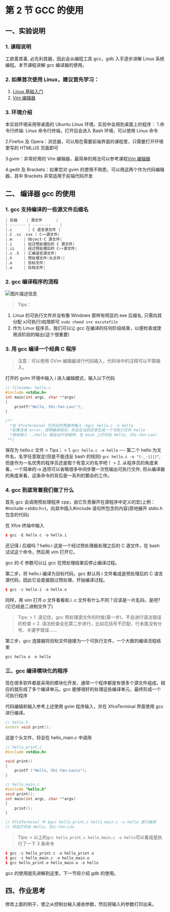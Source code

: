 # 第 2 节 GCC 的使用

## 一、实验说明

### 1\. 课程说明

工欲善其事, 必先利其器，因此会从编程工具 gcc，gdb 入手逐步讲解 Linux 系统编程。本节课程讲解 gcc 编译器的使用。

### 2\. 如果首次使用 Linux，建议首先学习：

1.  [Linux 基础入门](http://www.shiyanlou.com/courses/1)
2.  [Vim 编辑器](http://www.shiyanlou.com/courses/2)

### 3\. 环境介绍

本实验环境采用带桌面的 Ubuntu Linux 环境，实验中会用到桌面上的程序： 1.命令行终端: Linux 命令行终端，打开后会进入 Bash 环境，可以使用 Linux 命令

2.Firefox 及 Opera：浏览器，可以用在需要前端界面的课程里，只需要打开环境里写的 HTML/JS 页面即可

3.gvim：非常好用的 Vim 编辑器，最简单的用法可以参考课程[Vim 编辑器](http://www.shiyanlou.com/courses/2)

4.gedit 及 Brackets：如果您对 gvim 的使用不熟悉，可以用这两个作为代码编辑器，其中 Brackets 非常适用于前端代码开发

## 二、 编译器 gcc 的使用

### 1\. gcc 支持编译的一些源文件后缀名

```cpp
| 后缀    | 源文件      |
| :------ | -------:    |
|.c       | C 语言源文件 |
|.C .cc .cxx | C++源文件|
|.m     | Object-C 源文件|
|.i     | 经过预处理后的 C 源文件|
|.ii    | 经过预处理后的 C++源文件|
|.s .S  | 汇编语言源文件|
|.h     | 预处理文件(头文件)|
|.o     | 目标文件|
|.a     | 存档文件|
```

### 2\. gcc 编译程序的流程

![图片描述信息](img/10)

> Tips：

1.  Linux 的可执行文件并没有像 Windows 那样有明显的.exe 后缀名, 只需向其分配 x(可执行)权限即可 `sudo chmod u+x excutefile`
2.  作为 Linux 程序员，我们可以让 gcc 在编译的任何阶段结束，以便检查或使用该阶段的输出(这个很重要)

### 3\. 用 gcc 编译一个经典 C 程序

> 注意：可以使用 GVim 编辑器进行代码输入，代码块中的注释可以不需输入。

打开的 gvim 环境中输入 i 进入编辑模式，输入以下代码

```cpp
// filename: hello.c
#include <stdio.h>
int main(int argc, char **argv)
{
    printf("Hello, Shi-Yan-Lou!");
}

/**
  *在 XfceTerminal 打开后的界面中输入：$gcc hello.c -o hello
  *如果没有 error，说明编译成功，将会在当前目录生成一个可执行文件 hello
  *继续输入：./hello 就会运行该程序，在 bash 上打印出 Hello, Shi-Yan-Lou!
 **/ 
```

保存为 hello.c 文件 > Tips； > 1\. `gcc hello.c -o hello` --- 第二个 hello 为文件名，名字任意取定(但是不能违反 bash 的规则) `gcc hello.c -o "(-_-|||)"`, 但是作为一名优秀的程序员还是取个有意义的名字吧！ > 2\. 从程序员的角度来看，一个简单的-o 选项可以省略很多中间步骤一次性输出可执行文件; 但从编译器的角度来看，这条命令的背后是一系列的繁杂的工作。

### 4\. gcc 到底背着我们做了什么

首先 gcc 会调用预处理程序 cpp，由它负责展开在源程序中定义的宏(上例：#include <stdio.h>)，向其中插入#include 语句所包含的内容(原地展开 stdio.h 包含的代码)

在 Xfce 终端中输入

```cpp
$ gcc -E hello.c -o hello.i 
```

还记得.i 后缀吗？hello.i 这是一个经过预处理器处理之后的 C 源文件，在 bash 试试这个命令，然后用 vim 打开它。

gcc 的-E 参数可以让 gcc 在预处理结束后停止编译过程。

第二步，将 hello.i 编译为目标代码，gcc 默认将.i 文件看成是预处理后的 C 语言源代码，因此它会直接跳过预处理，开始编译过程。

```cpp
$ gcc -c hello.i -o hello.o 
```

同样，用 vim 打开.o 文件看看和.i .c 文件有什么不同？应该是一片乱码，是吧?(它已经是二进制文件了)

> Tips: > 1\. 请记住，gcc 预处理源文件的时候(第一步)，不会进行语法错误的检查 > 2\. 语法检查会在第二步进行，比如花括号不匹配、行末尾没有分号、关键字错误......

第三步，gcc 连接器将目标文件链接为一个可执行文件，一个大致的编译流程结束

```cpp
gcc hello.o -o hello 
```

### 三、gcc 编译模块化的程序

现在很多软件都是采用的模块化开发，通常一个程序都是有很多个源文件组成，相应的就形成了多个编译单元。gcc 能够很好的处理这些编译单元，最终形成一个可执行程序

代码编辑和输入参考上述使用 gvim 程序输入，并在 XfceTerminal 界面使用 gcc 进行编译。

```cpp
// hello.h
extern void print(); 
```

这是个头文件，将会在 hello_main.c 中调用

```cpp
// hello_print.c
#include <stdio.h>

void print()
{
    printf ("Hello, Shi-Yan-Lou\n");
} 
```

```cpp
// hello_main.c
#include "hello.h"
void print();
int main(int argc, char **argv)
{
    print();
}

// XfceTerminal 中 $gcc hello_print.c hello_main.c -o hello 进行编译
// 将会打印出 Hello, Shi-Yan-Lou 
```

> Tips: > 以上的`gcc hello_print.c hello_main.c -o hello`可以看成是执行了一下 3 条命令

```cpp
$ gcc -c hello_print.c -o hello_print.o
$ gcc -c hello_main.c -o hello_main.o
$ gcc hello_print.o hello_main.o -o hello 
```

gcc 的使用就先讲解到这里，下一节将介绍 gdb 的使用。

## 四、作业思考

修改上面的例子，使之从控制台输入接收参数，然后把输入的参数打印出来。
